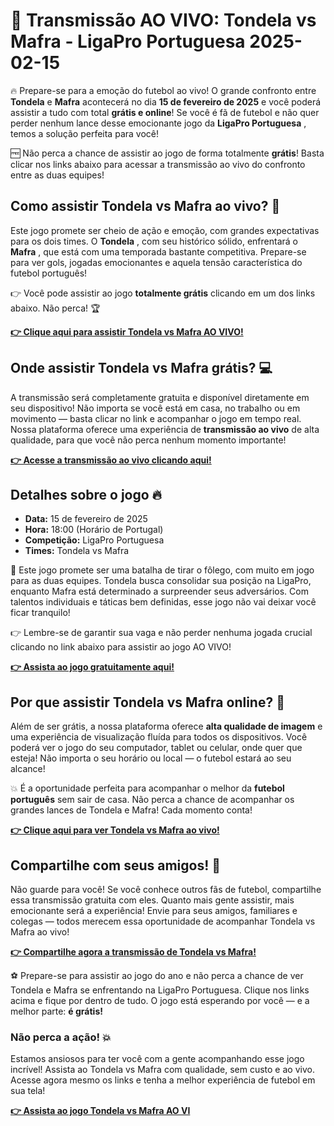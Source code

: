 # 🔴 Transmissão AO VIVO: Tondela vs Mafra - LigaPro Portuguesa 2025-02-15

🔥 Prepare-se para a emoção do futebol ao vivo! O grande confronto entre **Tondela** e **Mafra** acontecerá no dia **15 de fevereiro de 2025** e você poderá assistir a tudo com total **grátis e online**! Se você é fã de futebol e não quer perder nenhum lance desse emocionante jogo da **LigaPro Portuguesa** , temos a solução perfeita para você!

🆓 Não perca a chance de assistir ao jogo de forma totalmente **grátis**! Basta clicar nos links abaixo para acessar a transmissão ao vivo do confronto entre as duas equipes!

## Como assistir Tondela vs Mafra ao vivo? 🎥

Este jogo promete ser cheio de ação e emoção, com grandes expectativas para os dois times. O **Tondela** , com seu histórico sólido, enfrentará o **Mafra** , que está com uma temporada bastante competitiva. Prepare-se para ver gols, jogadas emocionantes e aquela tensão característica do futebol português!

👉 Você pode assistir ao jogo **totalmente grátis** clicando em um dos links abaixo. Não perca! 🏆

[**👉 Clique aqui para assistir Tondela vs Mafra AO VIVO!**](https://tinyurl.com/livestreamfreeo?st=Tondela+vs+Mafra&si=ghc)

## Onde assistir Tondela vs Mafra grátis? 💻

A transmissão será completamente gratuita e disponível diretamente em seu dispositivo! Não importa se você está em casa, no trabalho ou em movimento — basta clicar no link e acompanhar o jogo em tempo real. Nossa plataforma oferece uma experiência de **transmissão ao vivo** de alta qualidade, para que você não perca nenhum momento importante!

[**👉 Acesse a transmissão ao vivo clicando aqui!**](https://tinyurl.com/livestreamfreeo?st=Tondela+vs+Mafra&si=ghc)

## Detalhes sobre o jogo 🔥

- **Data:** 15 de fevereiro de 2025
- **Hora:** 18:00 (Horário de Portugal)
- **Competição:** LigaPro Portuguesa
- **Times:** Tondela vs Mafra

🔴 Este jogo promete ser uma batalha de tirar o fôlego, com muito em jogo para as duas equipes. Tondela busca consolidar sua posição na LigaPro, enquanto Mafra está determinado a surpreender seus adversários. Com talentos individuais e táticas bem definidas, esse jogo não vai deixar você ficar tranquilo!

👉 Lembre-se de garantir sua vaga e não perder nenhuma jogada crucial clicando no link abaixo para assistir ao jogo AO VIVO!

[**👉 Assista ao jogo gratuitamente aqui!**](https://tinyurl.com/livestreamfreeo?st=Tondela+vs+Mafra&si=ghc)

## Por que assistir Tondela vs Mafra online? 📱

Além de ser grátis, a nossa plataforma oferece **alta qualidade de imagem** e uma experiência de visualização fluída para todos os dispositivos. Você poderá ver o jogo do seu computador, tablet ou celular, onde quer que esteja! Não importa o seu horário ou local — o futebol estará ao seu alcance!

💥 É a oportunidade perfeita para acompanhar o melhor da **futebol português** sem sair de casa. Não perca a chance de acompanhar os grandes lances de Tondela e Mafra! Cada momento conta!

[**👉 Clique aqui para ver Tondela vs Mafra ao vivo!**](https://tinyurl.com/livestreamfreeo?st=Tondela+vs+Mafra&si=ghc)

## Compartilhe com seus amigos! 📢

Não guarde para você! Se você conhece outros fãs de futebol, compartilhe essa transmissão gratuita com eles. Quanto mais gente assistir, mais emocionante será a experiência! Envie para seus amigos, familiares e colegas — todos merecem essa oportunidade de acompanhar Tondela vs Mafra ao vivo!

[**👉 Compartilhe agora a transmissão de Tondela vs Mafra!**](https://tinyurl.com/livestreamfreeo?st=Tondela+vs+Mafra&si=ghc)

⚽ Prepare-se para assistir ao jogo do ano e não perca a chance de ver Tondela e Mafra se enfrentando na LigaPro Portuguesa. Clique nos links acima e fique por dentro de tudo. O jogo está esperando por você — e a melhor parte: **é grátis!**

### Não perca a ação! 💥

Estamos ansiosos para ter você com a gente acompanhando esse jogo incrível! Assista ao Tondela vs Mafra com qualidade, sem custo e ao vivo. Acesse agora mesmo os links e tenha a melhor experiência de futebol em sua tela!

[**👉 Assista ao jogo Tondela vs Mafra AO VI**](https://tinyurl.com/livestreamfreeo?st=Tondela+vs+Mafra&si=ghc)
